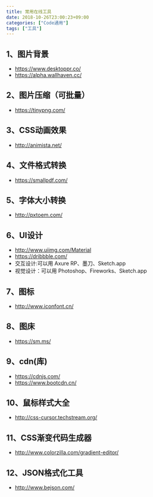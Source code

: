 ```yaml
---
title: 常用在线工具
date: 2018-10-26T23:00:23+09:00
categories: ["Code通用"]
tags: ["工具"]
---
```


## 1、图片背景

- https://www.desktoppr.co/
- https://alpha.wallhaven.cc/

## 2、图片压缩（可批量）

- https://tinypng.com/

## 3、CSS动画效果

- http://animista.net/

## 4、文件格式转换

- https://smallpdf.com/

## 5、字体大小转换

- http://pxtoem.com/

## 6、UI设计

- http://www.uiimg.com/Material
- https://dribbble.com/
- 交互设计:可以用 Axure RP、墨刀、Sketch.app
- 视觉设计：可以用 Photoshop、Fireworks、Sketch.app

## 7、图标

- http://www.iconfont.cn/

## 8、图床

- https://sm.ms/ 

## 9、cdn(库)

- https://cdnjs.com/
- https://www.bootcdn.cn/

## 10、鼠标样式大全

- http://css-cursor.techstream.org/

## 11、CSS渐变代码生成器

- http://www.colorzilla.com/gradient-editor/

## 12、JSON格式化工具

- http://www.bejson.com/
